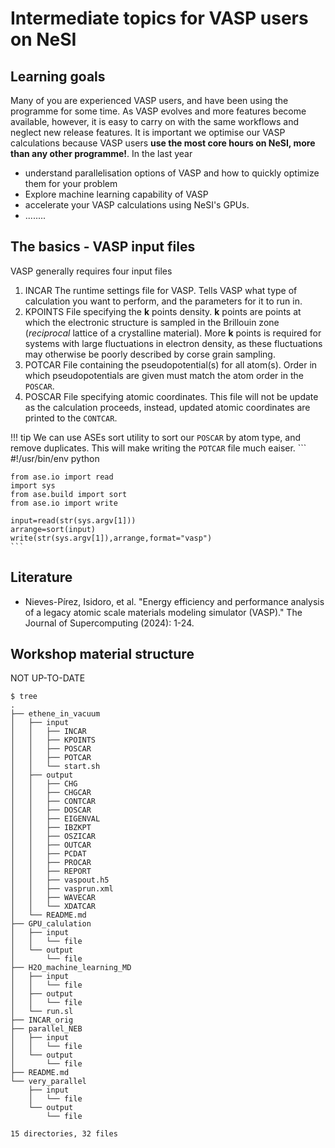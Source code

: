 # Intermediate topics for VASP users on NeSI

## Learning goals
Many of you are experienced VASP users, and have been using the programme for some time. As VASP evolves and more features become available, however, it is easy to carry on with the same workflows and neglect new release features. It is important we optimise our VASP calculations because  VASP users **use the most core hours on NeSI, more than any other programme!**. In the last year

- understand parallelisation options of VASP and how to quickly optimize them for your problem
- Explore machine learning capability of VASP
- accelerate your VASP calculations using NeSI's GPUs.
- ........

## The basics - VASP input files
VASP generally requires four input files
1. INCAR
The runtime settings file for VASP. Tells VASP what type of calculation you want to perform, and the parameters for it to run in.
2. KPOINTS
File specifying the **k** points density. **k** points are points at which the electronic structure is sampled in the Brillouin zone (*reciprocal* lattice of a crystalline material). More **k** points is required for systems with large fluctuations in electron density, as these fluctuations may otherwise be poorly described by corse grain sampling.
3. POTCAR
File containing the pseudopotential(s) for all atom(s). Order in which pseudopotentials are given must match the atom order in the `POSCAR`.
4. POSCAR
File specifying atomic coordinates. This file will not be update as the calculation proceeds, instead, updated atomic coordinates are printed to the `CONTCAR`.


!!! tip
    We can use ASEs sort utility to sort our `POSCAR` by atom type, and remove duplicates. This will make writing the `POTCAR` file much eaiser.
    ``` 
    #!/usr/bin/env python
    
    from ase.io import read
    import sys
    from ase.build import sort
    from ase.io import write
    
    input=read(str(sys.argv[1]))
    arrange=sort(input)
    write(str(sys.argv[1]),arrange,format="vasp")
    ```

## Literature
- Nieves-Pírez, Isidoro, et al. "Energy efficiency and performance analysis of a legacy atomic scale materials modeling simulator (VASP)." The Journal of Supercomputing (2024): 1-24.


## Workshop material structure
NOT UP-TO-DATE
```
$ tree
.
├── ethene_in_vacuum
│   ├── input
│   │   ├── INCAR
│   │   ├── KPOINTS
│   │   ├── POSCAR
│   │   ├── POTCAR
│   │   └── start.sh
│   ├── output
│   │   ├── CHG
│   │   ├── CHGCAR
│   │   ├── CONTCAR
│   │   ├── DOSCAR
│   │   ├── EIGENVAL
│   │   ├── IBZKPT
│   │   ├── OSZICAR
│   │   ├── OUTCAR
│   │   ├── PCDAT
│   │   ├── PROCAR
│   │   ├── REPORT
│   │   ├── vaspout.h5
│   │   ├── vasprun.xml
│   │   ├── WAVECAR
│   │   └── XDATCAR
│   └── README.md
├── GPU_calulation
│   ├── input
│   │   └── file
│   └── output
│       └── file
├── H2O_machine_learning_MD
│   ├── input
│   │   └── file
│   ├── output
│   │   └── file
│   └── run.sl
├── INCAR_orig
├── parallel_NEB
│   ├── input
│   │   └── file
│   └── output
│       └── file
├── README.md
└── very_parallel
    ├── input
    │   └── file
    └── output
        └── file

15 directories, 32 files
```
